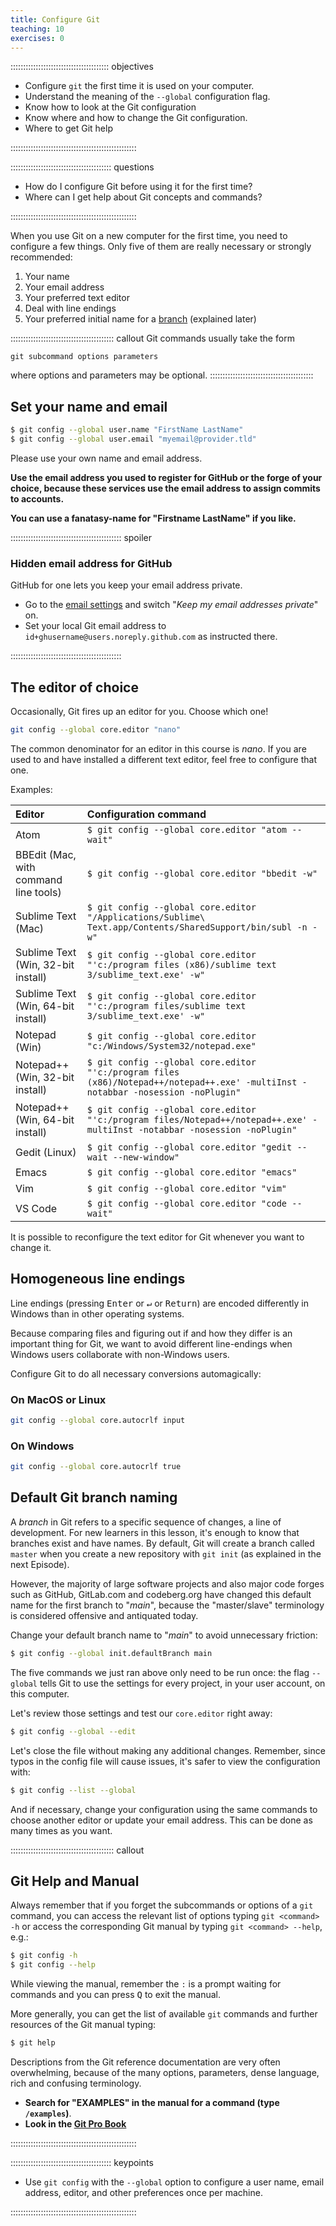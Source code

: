 ```yaml
---
title: Configure Git
teaching: 10
exercises: 0
---
```


::::::::::::::::::::::::::::::::::::::: objectives

- Configure `git` the first time it is used on your computer.
- Understand the meaning of the `--global` configuration flag.
- Know how to look at the Git configuration
- Know where and how to change the Git configuration.
- Where to get Git help

::::::::::::::::::::::::::::::::::::::::::::::::::

:::::::::::::::::::::::::::::::::::::::: questions

- How do I configure Git before using it for the first time?
- Where can I get help about Git concepts and commands?

::::::::::::::::::::::::::::::::::::::::::::::::::

When you use Git on a new computer for the first time, you need to configure a
few things. Only five of them are really necessary or strongly recommended:

1. Your name
2. Your email address
3. Your preferred text editor 
4. Deal with line endings
5. Your preferred initial name for a [branch](../learners/reference.md#branch)
   (explained later)

::::::::::::::::::::::::::::::::::::::::: callout
Git commands usually take the form  

`git subcommand options parameters`

where options and parameters may be optional.
:::::::::::::::::::::::::::::::::::::::::

## Set your name and email

```bash
$ git config --global user.name "FirstName LastName"
$ git config --global user.email "myemail@provider.tld"
```
Please use your own name and email address.  

**Use the email address you used to register for GitHub or the forge of your choice, because these services use the email address to assign commits to accounts.**

**You can use a fanatasy-name for "Firstname LastName" if you like.**

:::::::::::::::::::::::::::::::::::::::::::: spoiler

### Hidden email address for GitHub

GitHub for one lets you keep your email address private.

- Go to the [email settings](https://github.com/settings/emails) and switch "*Keep my email addresses private*" on.
- Set your local Git email address to `id+ghusername@users.noreply.github.com` as instructed there.

::::::::::::::::::::::::::::::::::::::::::::

## The editor of choice

Occasionally, Git fires up an editor for you. Choose which one!

~~~bash
git config --global core.editor "nano"
~~~

The common denominator for an editor in this course is *nano*. If you are used to and have installed a different text editor, feel free to configure that one.

Examples:

| Editor                                | Configuration command | 
| :-----------                          | :------------------------------ |
| Atom                                  | `$ git config --global core.editor "atom --wait"`                      | 
| BBEdit (Mac, with command line tools) | `$ git config --global core.editor "bbedit -w"`                      | 
| Sublime Text (Mac)                    | `$ git config --global core.editor "/Applications/Sublime\ Text.app/Contents/SharedSupport/bin/subl -n -w"`                      | 
| Sublime Text (Win, 32-bit install)    | `$ git config --global core.editor "'c:/program files (x86)/sublime text 3/sublime_text.exe' -w"`                      | 
| Sublime Text (Win, 64-bit install)    | `$ git config --global core.editor "'c:/program files/sublime text 3/sublime_text.exe' -w"`                      | 
| Notepad (Win)                         | `$ git config --global core.editor "c:/Windows/System32/notepad.exe"`                      | 
| Notepad++ (Win, 32-bit install)       | `$ git config --global core.editor "'c:/program files (x86)/Notepad++/notepad++.exe' -multiInst -notabbar -nosession -noPlugin"`                      | 
| Notepad++ (Win, 64-bit install)       | `$ git config --global core.editor "'c:/program files/Notepad++/notepad++.exe' -multiInst -notabbar -nosession -noPlugin"`                      | 
| Gedit (Linux)                         | `$ git config --global core.editor "gedit --wait --new-window"`                      | 
| Emacs                                 | `$ git config --global core.editor "emacs"`                      | 
| Vim                                   | `$ git config --global core.editor "vim"`                      | 
| VS Code                               | `$ git config --global core.editor "code --wait"`                      | 

It is possible to reconfigure the text editor for Git whenever you want to change it.

## Homogeneous line endings

Line endings (pressing  <kbd>Enter</kbd> or <kbd>↵</kbd> or <kbd>Return</kbd>) are encoded differently in Windows than in other operating systems.

Because comparing files and figuring out if and how they differ is an important thing for Git, we want to avoid different line-endings when Windows users collaborate with non-Windows users.

Configure Git to do all necessary conversions automagically:

### On MacOS or Linux

~~~bash
git config --global core.autocrlf input
~~~
### On Windows

~~~bash
git config --global core.autocrlf true
~~~

## Default Git branch naming

A *branch* in Git refers to a specific sequence of changes, a line of development. For new learners in this lesson, it's enough to know that branches exist and have names. By default, Git will create a branch called `master`
when you create a new repository with `git init` (as explained in the next Episode).

However, the majority of large software projects and also major code forges such as GitHub, GitLab.com and codeberg.org have changed this default name for the first branch to "*main*", because the "master/slave" terminology is considered offensive and antiquated today.

Change your default branch name to "*main*" to avoid unnecessary friction:

~~~bash
$ git config --global init.defaultBranch main
~~~

The five commands we just ran above only need to be run once: the flag `--global` tells Git
to use the settings for every project, in your user account, on this computer.

Let's review those settings and test our `core.editor` right away:

```bash
$ git config --global --edit
```

Let's close the file without making any additional changes.  Remember, since typos in the config file will cause
issues, it's safer to view the configuration with:

```bash
$ git config --list --global
```

And if necessary, change your configuration using the
same commands to choose another editor or update your email address.
This can be done as many times as you want.

:::::::::::::::::::::::::::::::::::::::::  callout

## Git Help and Manual

Always remember that if you forget the subcommands or options of a `git` command, you can access the
relevant list of options typing `git <command> -h` or access the corresponding Git manual by typing
`git <command> --help`, e.g.:

```bash
$ git config -h
$ git config --help
```

While viewing the manual, remember the `:` is a prompt waiting for commands and you can press <kbd>Q</kbd> to exit the manual.

More generally, you can get the list of available `git` commands and further resources of the Git manual typing:

```bash
$ git help
```

Descriptions from the Git reference documentation are very often overwhelming, because of the many options, parameters, dense language, rich and confusing terminology.

- **Search for "EXAMPLES" in the manual for a command (type `/examples`)**.
- **Look in the [Git Pro Book](https://git-scm.com/book/en/v2)**

::::::::::::::::::::::::::::::::::::::::::::::::::

:::::::::::::::::::::::::::::::::::::::: keypoints

- Use `git config` with the `--global` option to configure a user name, email address, editor, and other preferences once per machine.

::::::::::::::::::::::::::::::::::::::::::::::::::


